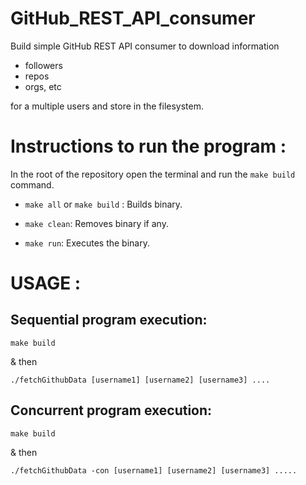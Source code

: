 # GitHub_REST_API_consumer

Build simple GitHub REST API consumer to download information 
- followers
- repos
- orgs, etc

for a multiple users and store in the filesystem.

# Instructions to run the program :

In the root of the repository open the terminal and run the `make build` command.

- `make all` or `make build` : Builds binary.

- `make clean`: Removes binary if any.
	
- `make run`: Executes the binary.

# USAGE :

## Sequential program execution:

`make build`

& then

`./fetchGithubData [username1] [username2] [username3] .... `

## Concurrent program execution:

`make build` 

& then

`./fetchGithubData -con [username1] [username2] [username3] .....` 